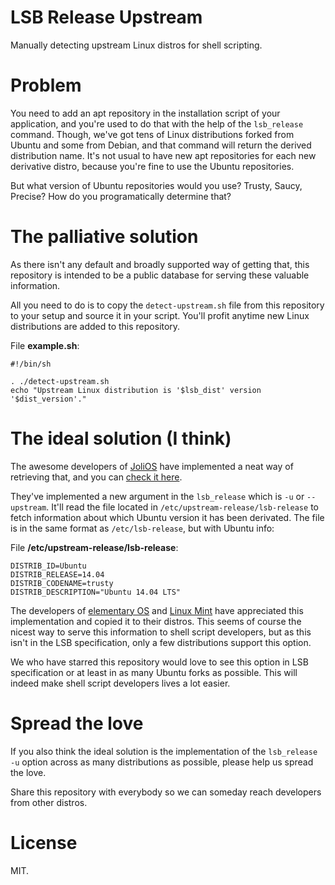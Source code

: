 # LSB Release Upstream
Manually detecting upstream Linux distros for shell scripting.

# Problem
You need to add an apt repository in the installation script of your application, and you're used to do that with the help of the `lsb_release` command. Though, we've got tens of Linux distributions forked from Ubuntu and some from Debian, and that command will return the derived distribution name. It's not usual to have new apt repositories for each new derivative distro, because you're fine to use the Ubuntu repositories.

But what version of Ubuntu repositories would you use? Trusty, Saucy, Precise? How do you programatically determine that?

# The palliative solution
As there isn't any default and broadly supported way of getting that, this repository is intended to be a public database for serving these valuable information.

All you need to do is to copy the `detect-upstream.sh` file from this repository to your setup and source it in your script. You'll profit anytime new Linux distributions are added to this repository.

File **example.sh**:
```
#!/bin/sh

. ./detect-upstream.sh
echo "Upstream Linux distribution is '$lsb_dist' version '$dist_version'."
```

# The ideal solution (I think)
The awesome developers of [JoliOS](https://www.jolicloud.com/jolios) have implemented a neat way of retrieving that, and you can [check it here](https://github.com/jolicloud/lsb/commit/fde07bfec0935784e5caa6cd6a2ff5f81c3d0ad4).

They've implemented a new argument in the `lsb_release` which is `-u` or `--upstream`. It'll read the file located in `/etc/upstream-release/lsb-release` to fetch information about which Ubuntu version it has been derivated. The file is in the same format as `/etc/lsb-release`, but with Ubuntu info:

File **/etc/upstream-release/lsb-release**:
```
DISTRIB_ID=Ubuntu
DISTRIB_RELEASE=14.04
DISTRIB_CODENAME=trusty
DISTRIB_DESCRIPTION="Ubuntu 14.04 LTS"
```

The developers of [elementary OS](http://elementary.io) and [Linux Mint](http://www.linuxmint.com/) have appreciated this implementation and copied it to their distros. This seems of course the nicest way to serve this information to shell script developers, but as this isn't in the LSB specification, only a few distributions support this option.

We who have starred this repository would love to see this option in LSB specification or at least in as many Ubuntu forks as possible. This will indeed make shell script developers lives a lot easier.

# Spread the love
If you also think the ideal solution is the implementation of the `lsb_release -u` option across as many distributions as possible, please help us spread the love.

Share this repository with everybody so we can someday reach developers from other distros.

# License
MIT.
